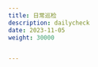 ```yaml
---
title: 日常巡检
description: dailycheck
date: 2023-11-05
weight: 30000


---
```






























